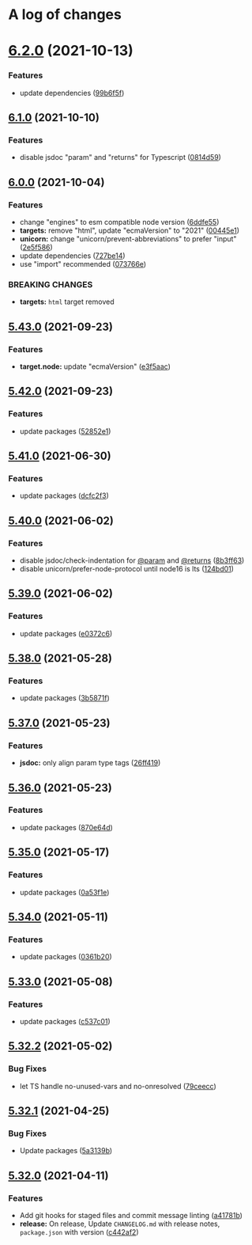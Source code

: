 # A log of changes

# [6.2.0](https://github.com/asd-xiv/eslint-config/compare/v6.1.0...v6.2.0) (2021-10-13)


### Features

* update dependencies ([99b6f5f](https://github.com/asd-xiv/eslint-config/commit/99b6f5fd1e125a6dacee00ad2e379131bc24b6e5))

## [6.1.0](https://github.com/asd-xiv/eslint-config/compare/v6.0.0...v6.1.0) (2021-10-10)

### Features

* disable jsdoc "param" and "returns" for Typescript ([0814d59](https://github.com/asd-xiv/eslint-config/commit/0814d59dc15acce8f8be189c9bea7c82e269c669))

## [6.0.0](https://github.com/asd-xiv/eslint-config/compare/v5.43.0...v6.0.0) (2021-10-04)

### Features

* change "engines" to esm compatible node version ([6ddfe55](https://github.com/asd-xiv/eslint-config/commit/6ddfe55a4e7b3ae6e31d52d19afefcf3efae123e))
* **targets:** remove "html", update "ecmaVersion" to "2021" ([00445e1](https://github.com/asd-xiv/eslint-config/commit/00445e158ac9589751f0b6277a9a753a4c3e48c8))
* **unicorn:** change "unicorn/prevent-abbreviations" to prefer "input" ([2e5f586](https://github.com/asd-xiv/eslint-config/commit/2e5f58600b4b11a6ea7ae1097f573e99f75140e0))
* update dependencies ([727be14](https://github.com/asd-xiv/eslint-config/commit/727be14515980bd626ce95e52eefbc7350a151c1))
* use "import" recommended ([073766e](https://github.com/asd-xiv/eslint-config/commit/073766e08b53b9659d6d6b8f178945c983dc0280))

### BREAKING CHANGES

* **targets:** `html` target removed

## [5.43.0](https://github.com/asd-xiv/eslint-config/compare/v5.42.0...v5.43.0) (2021-09-23)

### Features

* **target.node:** update "ecmaVersion" ([e3f5aac](https://github.com/asd-xiv/eslint-config/commit/e3f5aac77cab0bf1432190cb2d5acd931ec219f5))

## [5.42.0](https://github.com/asd-xiv/eslint-config/compare/v5.41.0...v5.42.0) (2021-09-23)

### Features

* update packages ([52852e1](https://github.com/asd-xiv/eslint-config/commit/52852e1948409e66211d5a30197a6b185ee7d212))

## [5.41.0](https://github.com/asd-xiv/eslint-config/compare/v5.40.0...v5.41.0) (2021-06-30)

### Features

* update packages ([dcfc2f3](https://github.com/asd-xiv/eslint-config/commit/dcfc2f3268b88f4161acac4e9af879d648e7ffb2))

## [5.40.0](https://github.com/asd-xiv/eslint-config/compare/v5.39.0...v5.40.0) (2021-06-02)

### Features

* disable jsdoc/check-indentation for [@param](https://github.com/param) and [@returns](https://github.com/returns) ([8b3ff63](https://github.com/asd-xiv/eslint-config/commit/8b3ff6349042faabb3de8fd085dab2f49b3e43f1))
* disable unicorn/prefer-node-protocol until node16 is lts ([124bd01](https://github.com/asd-xiv/eslint-config/commit/124bd0192a39b16e38ee86c8ff65903be8af73df))

## [5.39.0](https://github.com/asd-xiv/eslint-config/compare/v5.38.0...v5.39.0) (2021-06-02)

### Features

* update packages ([e0372c6](https://github.com/asd-xiv/eslint-config/commit/e0372c6b801dc5e141717fc46553badef0e279ba))

## [5.38.0](https://github.com/asd-xiv/eslint-config/compare/v5.37.0...v5.38.0) (2021-05-28)

### Features

* update packages ([3b5871f](https://github.com/asd-xiv/eslint-config/commit/3b5871f676cefc0d09902892f487afc6c8185d67))

## [5.37.0](https://github.com/asd-xiv/eslint-config/compare/v5.36.0...v5.37.0) (2021-05-23)

### Features

* **jsdoc:** only align param type tags ([26ff419](https://github.com/asd-xiv/eslint-config/commit/26ff419f1bf95a41650adfefdc1a288d619c9cf9))

## [5.36.0](https://github.com/asd-xiv/eslint-config/compare/v5.35.0...v5.36.0) (2021-05-23)

### Features

* update packages ([870e64d](https://github.com/asd-xiv/eslint-config/commit/870e64d5f3cdfd3ce3b0e4f4ba8f32b4e9e99887))

## [5.35.0](https://github.com/asd-xiv/eslint-config/compare/v5.34.0...v5.35.0) (2021-05-17)

### Features

* update packages ([0a53f1e](https://github.com/asd-xiv/eslint-config/commit/0a53f1e4d3627bbfe13dea6974ae7f8e5ca97c13))

## [5.34.0](https://github.com/asd-xiv/eslint-config/compare/v5.33.0...v5.34.0) (2021-05-11)

### Features

* update packages ([0361b20](https://github.com/asd-xiv/eslint-config/commit/0361b20a1f5a241cd5c427fdda4349a263955b03))

## [5.33.0](https://github.com/asd-xiv/eslint-config/compare/v5.32.2...v5.33.0) (2021-05-08)

### Features

* update packages ([c537c01](https://github.com/asd-xiv/eslint-config/commit/c537c0180ba706465b6f35f857e193e6c4c75121))

## [5.32.2](https://github.com/asd-xiv/eslint-config/compare/v5.32.1...v5.32.2) (2021-05-02)

### Bug Fixes

* let TS handle no-unused-vars and no-onresolved ([79ceecc](https://github.com/asd-xiv/eslint-config/commit/79ceecc800ab31e0e21327ce56f9b58b4cc3ec51))

## [5.32.1](https://github.com/asd-xiv/eslint-config/compare/v5.32.0...v5.32.1) (2021-04-25)

### Bug Fixes

* Update packages ([5a3139b](https://github.com/asd-xiv/eslint-config/commit/5a3139b6e9df7889a4e23f9d0c3e4127d591fe42))

## [5.32.0](https://github.com/asd-xiv/eslint-config/compare/v5.31.0...v5.32.0) (2021-04-11)

### Features

* Add git hooks for staged files and commit message linting ([a41781b](https://github.com/asd-xiv/eslint-config/commit/a41781bfc9b7dd0fc04ae99c4cb3778d0738d32f))
* **release:** On release, Update `CHANGELOG.md` with release notes, `package.json` with version ([c442af2](https://github.com/asd-xiv/eslint-config/commit/c442af270e447e1431c4bcbd6a7f0d8f7ef0704e))
